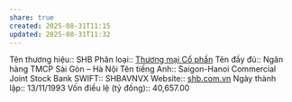 ```yaml
---
share: true
created: 2025-08-31T11:15
updated: 2025-08-31T11:32
---
```

Tên thương hiệu:: SHB
Phân loại:: [Thương mại Cổ phần](Th%C6%B0%C6%A1ng%20m%E1%BA%A1i%20C%E1%BB%95%20ph%E1%BA%A7n.md)
Tên đầy đủ:: Ngân hàng TMCP Sài Gòn – Hà Nội
Tên tiếng Anh:: Saigon-Hanoi Commercial Joint Stock Bank
SWIFT:: SHBAVNVX
Website:: [shb.com.vn](shb.com.vn)
Ngày thành lập:: 13/11/1993
Vốn điều lệ (tỷ đồng):: 40,657.00
